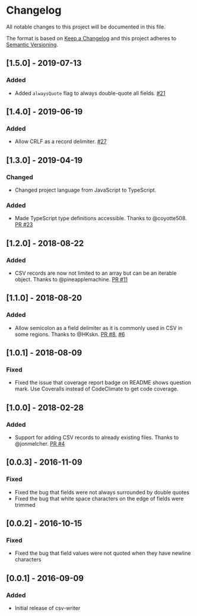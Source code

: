 # Changelog

All notable changes to this project will be documented in this file.

The format is based on [Keep a Changelog](http://keepachangelog.com/en/1.0.0/)
and this project adheres to [Semantic Versioning](http://semver.org/spec/v2.0.0.html).

## [1.5.0] - 2019-07-13
### Added
- Added `alwaysQuote` flag to always double-quote all fields. [#21](https://github.com/ryu1kn/csv-writer/pull/21)

## [1.4.0] - 2019-06-19
### Added
- Allow CRLF as a record delimiter. [#27](https://github.com/ryu1kn/csv-writer/pull/27)

## [1.3.0] - 2019-04-19
### Changed
- Changed project language from JavaScript to TypeScript.

### Added
- Made TypeScript type definitions accessible. Thanks to @coyotte508.
  [PR #23](https://github.com/ryu1kn/csv-writer/pull/23)

## [1.2.0] - 2018-08-22
### Added
- CSV records are now not limited to an array but can be an iterable object. Thanks to @pineapplemachine.
  [PR #11](https://github.com/ryu1kn/csv-writer/pull/11)

## [1.1.0] - 2018-08-20
### Added
- Allow semicolon as a field delimiter as it is commonly used in CSV in some regions. Thanks to @HKskn.
  [PR #8](https://github.com/ryu1kn/csv-writer/pull/8), [#6](https://github.com/ryu1kn/csv-writer/pull/6)

## [1.0.1] - 2018-08-09
### Fixed
- Fixed the issue that coverage report badge on README shows question mark.
  Use Coveralls instead of CodeClimate to get code coverage.

## [1.0.0] - 2018-02-28
### Added
- Support for adding CSV records to already existing files. Thanks to @jonmelcher. [PR #4](https://github.com/ryu1kn/csv-writer/pull/4)

## [0.0.3] - 2016-11-09
### Fixed
- Fixed the bug that fields were not always surrounded by double quotes
- Fixed the bug that white space characters on the edge of fields were trimmed

## [0.0.2] - 2016-10-15
### Fixed
- Fixed the bug that field values were not quoted when they have newline characters

## [0.0.1] - 2016-09-09
### Added
- Initial release of csv-writer
